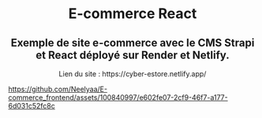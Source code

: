 <h1 align=center> E-commerce React </h1>
<h2 align=center>Exemple de site e-commerce avec le CMS Strapi et React déployé sur Render et Netlify. </h2>

<p align=center>Lien du site : https://cyber-estore.netlify.app/</p>





https://github.com/Neelyaa/E-commerce_frontend/assets/100840997/e602fe07-2cf9-46f7-a177-6d031c52fc8c

